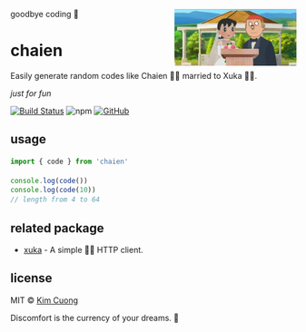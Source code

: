 goodbye coding 👋
<img align="right" height="100" src="./.images/chaien.jpeg">

# chaien

Easily generate random codes like Chaien 🤵‍♂️ married to Xuka 🧖‍♀️.

*just for fun*

[![Build Status](https://travis-ci.com/103cuong/chaien.svg?branch=main)](https://travis-ci.com/103cuong/chaien)
![npm](https://img.shields.io/npm/v/chaien.svg)
[![GitHub](https://img.shields.io/github/license/103cuong/chaien.svg)](https://github.com/103cuong/chaien/blob/main/LICENSE)

## usage

```ts
import { code } from 'chaien'

console.log(code())
console.log(code(10))
// length from 4 to 64
```

## related package

- [xuka](https://www.npmjs.com/package/xuka) - A simple 👰🏻 HTTP client.

## license

MIT © [Kim Cuong](https://github.com/103cuong)


<!-- INSPIRATIONAL_QUOTE_START -->
Discomfort is the currency of your dreams.
🐶
<!-- INSPIRATIONAL_QUOTE_END -->
